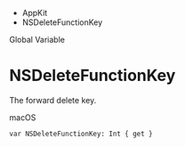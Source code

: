 

- AppKit
-  NSDeleteFunctionKey 

Global Variable

# NSDeleteFunctionKey

The forward delete key.

macOS

``` source
var NSDeleteFunctionKey: Int { get }
```

